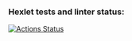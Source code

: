 ### Hexlet tests and linter status:
[![Actions Status](https://github.com/kadykovev/fullstack-javascript-project-44/actions/workflows/hexlet-check.yml/badge.svg)](https://github.com/kadykovev/fullstack-javascript-project-44/actions)